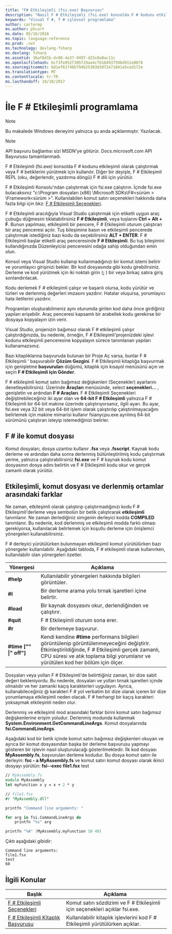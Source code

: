 ```yaml
---
title: "F# Etkileşimli (fsi.exe) Başvurusu"
description: "Nasıl F # Etkileşimli (fsi.exe) konsolda F # kodunu etkileşimli olarak çalıştırmak için veya F # betiklerini yürütmek için kullanılan öğrenin."
keywords: "Visual f #, f # işlevsel programlama"
author: cartermp
ms.author: phcart
ms.date: 05/16/2016
ms.topic: language-reference
ms.prod: .net
ms.technology: devlang-fsharp
ms.devlang: fsharp
ms.assetid: 36af8d1b-dc08-4a37-9497-d23c0a0ac11c
ms.openlocfilehash: bcf3fe052f305f29ae4cf618d93759bd911e0078
ms.sourcegitcommit: bd1ef61f4bb794b25383d3d72e71041a5ced172e
ms.translationtype: MT
ms.contentlocale: tr-TR
ms.lasthandoff: 10/18/2017
---
```

# <a name="interactive-programming-with-f"></a>İle F # Etkileşimli programlama #

> [!NOTE]
Bu makalede Windows deneyimi yalnızca şu anda açıklanmıştır.  Yazılacak.

> [!NOTE]
API başvuru bağlantısı sizi MSDN'ye götürür.  Docs.microsoft.com API Başvurusu tamamlanmadı.

F # Etkileşimli (fsi.exe) konsolda F # kodunu etkileşimli olarak çalıştırmak veya F # betiklerini yürütmek için kullanılır. Diğer bir deyişle, F # Etkileşimli REPL (oku, değerlendir, yazdırma döngü) F # dili için yürütür.

F # Etkileşimli Konsolu'ndan çalıştırmak için fsi.exe çalıştırın.  İçinde fsi.exe bulacaksınız "c:\Program dosyaları (x86) \Microsoft SDKs\F#\<sürüm > \Framework\<sürüm >\". Kullanılabilen komut satırı seçenekleri hakkında daha fazla bilgi için bkz: [F # Etkileşimli Seçenekleri](fsharp-interactive-options.md).

F # Etkileşimli aracılığıyla Visual Studio çalıştırmak için etiketli uygun araç çubuğu düğmesini tıklatabilirsiniz **F # Etkileşimli**, veya tuşlarını **Ctrl + Alt + F**. Bunun yapılması, etkileşimli bir pencere, F # Etkileşimli oturum çalıştıran bir araç penceresi açılır. Tuş bileşimine basın ve etkileşimli pencerede çalıştırmak istediğiniz bazı kodu da seçebilirsiniz **ALT + ENTER**. F # Etkileşimli başlar etiketli araç penceresinde **F # Etkileşimli**. Bu tuş bileşimini kullandığınızda Düzenleyicisi penceresini odağa sahip olduğundan emin olun.

Konsol veya Visual Studio kullanıp kullanmadığınızı bir komut istemi belirir ve yorumlayıcı girişinizi bekler. Bir kod dosyasında gibi kodu girebilirsiniz. Derleme ve kod yürütmek için iki noktalı girin (**;** ) bir veya birkaç satıra giriş sonlandırılacak.

Kodu derlemek F # etkileşimli çalışır ve başarılı olursa, kodu yürütür ve türleri ve derlenmiş değerleri imzasını yazdırır. Hatalar oluşursa, yorumlayıcı hata iletilerini yazdırır.

Programları oluşturabilmeniz aynı oturumda girilen kod daha önce girdiğiniz yapıları erişebilir. Araç penceresi kapsamlı bir arabellek kodu gerekirse bir dosyaya kopyalayın izin verir.

Visual Studio, projenizin bağımsız olarak F # etkileşimli çalışır çalıştırdığınızda, bu nedenle, örneğin, F # Etkileşimli'projenizdeki işlevi kodunu etkileşimli penceresine kopyalayın sürece tanımlanan yapıları kullanamazsınız.

Bazı kitaplıklarına başvuruda bulunan bir Proje Aç varsa, bunlar F # Etkileşimli ' başvurabilir **Çözüm Gezgini**. F # Etkileşimli kitaplığa başvurmak için genişletme **başvuruları** düğümü, kitaplık için kısayol menüsünü açın ve seçin **F # Etkileşimli için Gönder**.

F # etkileşimli komut satırı bağımsız değişkenleri (Seçenekler) ayarlarını denetleyebilirsiniz. Üzerinde **Araçları** menüsünde, select **seçenekleri...** , genişletin ve ardından **F # Araçları**. F # Etkileşimli Seçenekleri değiştirebileceğiniz iki ayar olan ve **64-bit F # Etkileşimli** yalnızca F # Etkileşimli bir 64-bit makine üzerinde çalıştırıyorsanız, ilgili ayarı. Bu ayar, fsi.exe veya 32 bit veya 64-bit işlem olarak çalıştırılıp çalıştırılmayacağını belirlemek için makine mimarisi kullanır fsianycpu.exe ayrılmış 64-bit sürümünü çalıştıran isteyip istemediğinizi belirler.


## <a name="scripting-with-f"></a>F # ile komut dosyası #
Komut dosyaları, dosya uzantısı kullanır **.fsx** veya **.fsscript**. Kaynak kodu derleme ve ardından daha sonra derlenmiş bütünleştirilmiş kodu çalıştırmak yerine, yalnızca çalıştırabilirsiniz **fsi.exe** ve F # kaynak kodu komut dosyasının dosya adını belirtin ve F # Etkileşimli kodu okur ve gerçek zamanlı olarak yürütür.


## <a name="differences-between-the-interactive-scripting-and-compiled-environments"></a>Etkileşimli, komut dosyası ve derlenmiş ortamlar arasındaki farklar
Ne zaman, etkileşimli olarak çalıştırıp çalıştırmadığınızı kodu F # Etkileşimli'derleme veya sembolün bir betik çalıştırarak **etkileşimli** tanımlanır. Ne zaman derlediğiniz simgenin derleyici kodda **COMPILED** tanımlanır. Bu nedenle, kod derlenmiş ve etkileşimli modda farklı olması gerekiyorsa, kullanılacak belirlemek için koşullu derleme için önişlemci yönergeleri kullanabilirsiniz.

F # derleyici yürütülürken bulunmayan etkileşimli komut yürütülürken bazı yönergeler kullanılabilir. Aşağıdaki tabloda, F # etkileşimli olarak kullanırken, kullanılabilir olan yönergeleri özetler.

|Yönergesi|Açıklama|
|---------|-----------|
|**#help**|Kullanılabilir yönergeleri hakkında bilgileri görüntüler.|
|**#I**|Bir derleme arama yolu tırnak işaretleri içine belirtir.|
|**#load**|Bir kaynak dosyasını okur, derlendiğinden ve çalıştırır.|
|**#quit**|F # Etkileşimli oturum sona erer.|
|**#r**|Bir derlemeye başvurur.|
|**#time ["" &#124;" off"]**|Kendi kendine **#time** performans bilgileri görüntülenip görüntülenmeyeceğini değiştirir. Etkinleştirildiğinde, F # Etkileşimli gerçek zamanlı, CPU süresi ve atık toplama bilgi yorumlanır ve yürütülen kod her bölüm için ölçer.|

Dosyaları veya yolları F # Etkileşimli'de belirttiğiniz zaman, bir dize sabit değeri bekleniyordu. Bu nedenle, dosyaları ve yolları tırnak işaretleri içinde olmalıdır ve her zamanki kaçış karakterleri uygulayın. Ayrıca, kullanabileceğiniz @ karakteri F # yol verbatim bir dize olarak içeren bir dize yorumlamaya etkileşimli neden olacak. F # herhangi bir kaçış karakteri yoksaymak etkileşimli neden olur.

Derlenmiş ve etkileşimli mod arasındaki farklar birini komut satırı bağımsız değişkenlerine erişim yoludur. Derlenmiş modunda kullanmak **System.Environment.GetCommandLineArgs**. Komut dosyalarında **fsi.CommandLineArgs**.

Aşağıdaki kod bir betik içinde komut satırı bağımsız değişkenleri okuyan ve ayrıca bir komut dosyasından başka bir derleme başvurusu yapmayı gösteren bir işlevin nasıl oluşturulacağı gösterilmektedir. İlk kod dosyası **MyAssembly.fs**, başvurulan derleme kodudur. Bu dosya komut satırı ile derleyin: **fsc - a MyAssembly.fs** ve komut satırı komut dosyası olarak ikinci dosyayı yürütün: **fsi--exec file1.fsx** test

```fsharp
// MyAssembly.fs
module MyAssembly
let myFunction x y = x + 2 * y
```

```fsharp
// file1.fsx
#r "MyAssembly.dll"

printfn "Command line arguments: "

for arg in fsi.CommandLineArgs do
    printfn "%s" arg

printfn "%A" (MyAssembly.myFunction 10 40)
```

Çıktı aşağıdaki gibidir:

```
Command line arguments: 
file1.fsx
test
60
```

## <a name="related-topics"></a>İlgili Konular

|Başlık|Açıklama|
|-----|-----------|
|[F # Etkileşimli Seçenekleri](fsharp-interactive-options.md)|Komut satırı sözdizimi ve F # Etkileşimli için seçenekleri açıklar fsi.exe.|
|[F # Etkileşimli Kitaplık Başvurusu](https://msdn.microsoft.com/visualfsharpdocs/conceptual/fsharp-interactive-library-reference)|Kullanılabilir kitaplık işlevlerini kod F # Etkileşimli yürütülürken açıklar.|
